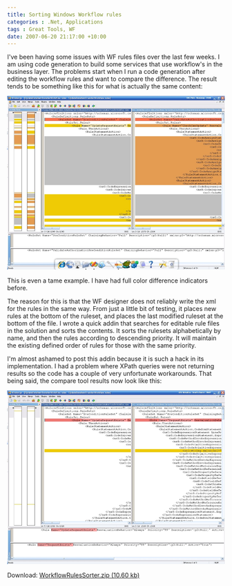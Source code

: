 ```yaml
---
title: Sorting Windows Workflow rules
categories : .Net, Applications
tags : Great Tools, WF
date: 2007-06-20 21:17:00 +10:00
---
```


I've been having some issues with WF rules files over the last few weeks. I am using code generation to build some services that use workflow's in the business layer. The problems start when I run a code generation after editing the workflow rules and want to compare the difference. The result tends to be something like this for what is actually the same content: 

![Compare Before][0]

This is even a tame example. I have had full color difference indicators before. 

<!--more-->

The reason for this is that the WF designer does not reliably write the xml for the rules in the same way. From just a little bit of testing, it places new rules at the bottom of the ruleset, and places the last modified ruleset at the bottom of the file. I wrote a quick addin that searches for editable rule files in the solution and sorts the contents. It sorts the rulesets alphabetically by name, and then the rules according to descending priority. It will maintain the existing defined order of rules for those with the same priority. 

I'm almost ashamed to post this addin because it is such a hack in its implementation. I had a problem where XPath queries were not returning results so the code has a couple of very unfortunate workarounds. That being said, the compare tool results now look like this: 

![Compare After][1]

Download: [WorkflowRulesSorter.zip (10.60 kb)][2]

[0]: /files/WindowsLiveWriter/SortingWindowsWorkflowrules_B664/CompareBefore_2.jpg
[1]: /files/WindowsLiveWriter/SortingWindowsWorkflowrules_B664/CompareAfter_2.jpg
[2]: /files/2008/9/WorkflowRulesSorter.zip
